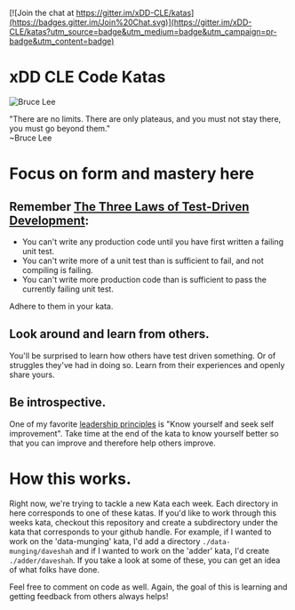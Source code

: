 [![Join the chat at https://gitter.im/xDD-CLE/katas](https://badges.gitter.im/Join%20Chat.svg)](https://gitter.im/xDD-CLE/katas?utm_source=badge&utm_medium=badge&utm_campaign=pr-badge&utm_content=badge)
# xDD CLE Code Katas

![Bruce Lee](http://www.gifbin.com/bin/072010/1279705075_bruce-lee-nunchucks.gif)

"There are no limits. There are only plateaus, and you must not stay there, you must go beyond them."   
~Bruce Lee

# Focus on form and mastery here
## Remember [The Three Laws of Test-Driven Development](http://programmer.97things.oreilly.com/wiki/index.php/The_Three_Laws_of_Test-Driven_Development):
* You can't write any production code until you have first written a failing unit test.
* You can't write more of a unit test than is sufficient to fail, and not compiling is failing.
* You can't write more production code than is sufficient to pass the currently failing unit test.

Adhere to them in your kata.  

## Look around and learn from others.  
You'll be surprised to learn how others have test driven something. Or of struggles they've had in doing so. Learn from their experiences and openly share yours.  

## Be introspective.  
One of my favorite [leadership principles](http://www.fastcompany.com/3032699/hit-the-ground-running/5-lessons-in-self-improvement-we-can-learn-from-the-marines) is "Know yourself and seek self improvement". Take time at the end of the kata to know yourself better so that you can improve and therefore help others improve.

# How this works.
Right now, we're trying to tackle a new Kata each week. Each directory in here corresponds to one of these katas. If you'd like to work through this weeks kata, checkout this repository and create a subdirectory under the kata that corresponds to your github handle. For example, if I wanted to work on the 'data-munging' kata, I'd add a directory ```./data-munging/daveshah``` and if I wanted to work on the 'adder' kata, I'd create ```./adder/daveshah```.  If you take a look at some of these, you can get an idea of what folks have done. 

Feel free to comment on code as well. Again, the goal of this is learning and getting feedback from others always helps!  

